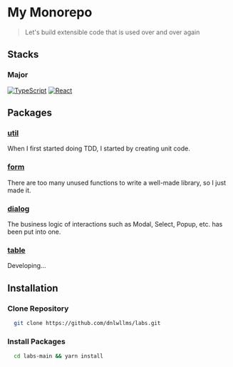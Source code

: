 # My Monorepo

> Let's build extensible code that is used over and over again

## Stacks

### Major
[![TypeScript](https://img.shields.io/badge/TypeScript-3178c6?style=flat&logo=typescript&logoColor=ffffff)](https://www.typescriptlang.org)
[![React](https://img.shields.io/badge/React-3178c6?style=flat&logo=react&logoColor=ffffff)](https://reactjs.org)

## Packages

### [util](https://github.com/dnlwllms/labs/tree/main/src/packages/util)

When I first started doing TDD, I started by creating unit code.

### [form](https://github.com/dnlwllms/labs/tree/main/src/packages/form)

There are too many unused functions to write a well-made library, so I just made it.

### [dialog](https://github.com/dnlwllms/labs/tree/main/src/packages/dialog)

The business logic of interactions such as Modal, Select, Popup, etc. has been put into one.

### [table](https://github.com/dnlwllms/labs/tree/main/src/packages/table)

Developing...

## Installation

### Clone Repository

```bash
  git clone https://github.com/dnlwllms/labs.git
```

### Install Packages

```bash
  cd labs-main && yarn install
```
